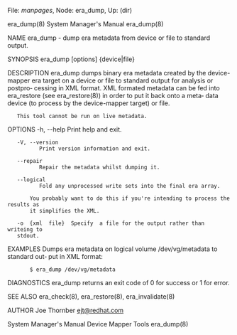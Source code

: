 File: *manpages*,  Node: era_dump,  Up: (dir)

era_dump(8)                 System Manager's Manual                era_dump(8)



NAME
       era_dump - dump era metadata from device or file to standard output.

SYNOPSIS
       era_dump [options] {device|file}

DESCRIPTION
       era_dump  dumps  binary  era  metadata created by the device-mapper era
       target on a device or file to standard output for analysis or  postpro‐
       cessing   in  XML  format.  XML  formated  metadata  can  be  fed  into
       era_restore (see era_restore(8)) in order to put it back onto  a  meta‐
       data device (to process by the device-mapper target) or file.

       This tool cannot be run on live metadata.

OPTIONS
       -h, --help
              Print help and exit.

       -V, --version
              Print version information and exit.

       --repair
              Repair the metadata whilst dumping it.

       --logical
              Fold any unprocessed write sets into the final era array.

           You probably want to do this if you're intending to process the results as
           it simplifies the XML.

       -o  {xml  file}  Specify  a file for the output rather than writeing to
       stdout.

EXAMPLES
       Dumps era metadata on logical volume /dev/vg/metadata to standard  out‐
       put in XML format:

           $ era_dump /dev/vg/metadata


DIAGNOSTICS
       era_dump returns an exit code of 0 for success or 1 for error.

SEE ALSO
       era_check(8), era_restore(8), era_invalidate(8)

AUTHOR
       Joe Thornber <ejt@redhat.com>



System Manager's Manual       Device Mapper Tools                  era_dump(8)
